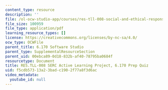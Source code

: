 ```yaml
---
content_type: resource
description: ''
file: /ol-ocw-studio-app/courses/res-tll-008-social-and-ethical-responsibilities-of-computing-serc-fall-2021/f5cdb57313a23badc1902f77a8f3d6ac_MITRESTLL-008F21-6170quiz.pdf
file_size: 100959
file_type: application/pdf
learning_resource_types: []
license: https://creativecommons.org/licenses/by-nc-sa/4.0/
ocw_type: OCWFile
parent_title: 6.170 Software Studio
parent_type: SupplementalResourceSection
parent_uid: 00ebca89-0d18-832b-af40-78795ba0684f
resourcetype: Document
title: RES.TLL-008 SERC Active Learning Project, 6.170 Prep Quiz
uid: f5cdb573-13a2-3bad-c190-2f77a8f3d6ac
video_metadata:
  youtube_id: null
---
```

